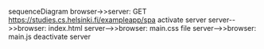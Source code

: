 sequenceDiagram
    browser->>server: GET https://studies.cs.helsinki.fi/exampleapp/spa
    activate server
    server-->>browser: index.html
    server-->>browser: main.css file
    server-->>browser: main.js
    deactivate server